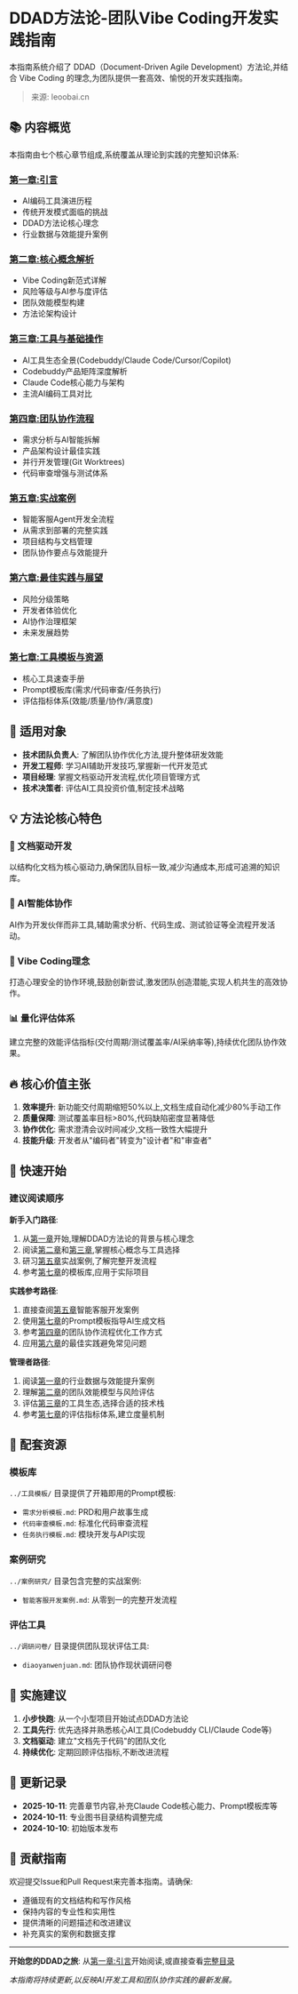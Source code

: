 # DDAD方法论-团队Vibe Coding开发实践指南

本指南系统介绍了 DDAD（Document-Driven Agile Development）方法论,并结合 Vibe Coding 的理念,为团队提供一套高效、愉悦的开发实践指南。

> 来源: leoobai.cn

## 📚 内容概览

本指南由七个核心章节组成,系统覆盖从理论到实践的完整知识体系:

### [第一章:引言](chapter1.md)
- AI编码工具演进历程
- 传统开发模式面临的挑战
- DDAD方法论核心理念
- 行业数据与效能提升案例

### [第二章:核心概念解析](chapter2.md)
- Vibe Coding新范式详解
- 风险等级与AI参与度评估
- 团队效能模型构建
- 方法论架构设计

### [第三章:工具与基础操作](chapter3.md)
- AI工具生态全景(Codebuddy/Claude Code/Cursor/Copilot)
- Codebuddy产品矩阵深度解析
- Claude Code核心能力与架构
- 主流AI编码工具对比

### [第四章:团队协作流程](chapter4.md)
- 需求分析与AI智能拆解
- 产品架构设计最佳实践
- 并行开发管理(Git Worktrees)
- 代码审查增强与测试体系

### [第五章:实战案例](chapter5.md)
- 智能客服Agent开发全流程
- 从需求到部署的完整实践
- 项目结构与文档管理
- 团队协作要点与效能提升

### [第六章:最佳实践与展望](chapter6.md)
- 风险分级策略
- 开发者体验优化
- AI协作治理框架
- 未来发展趋势

### [第七章:工具模板与资源](chapter7.md)
- 核心工具速查手册
- Prompt模板库(需求/代码审查/任务执行)
- 评估指标体系(效能/质量/协作/满意度)

## 🎯 适用对象

- **技术团队负责人**: 了解团队协作优化方法,提升整体研发效能
- **开发工程师**: 学习AI辅助开发技巧,掌握新一代开发范式
- **项目经理**: 掌握文档驱动开发流程,优化项目管理方式
- **技术决策者**: 评估AI工具投资价值,制定技术战略

## 💡 方法论核心特色

### 🚀 文档驱动开发
以结构化文档为核心驱动力,确保团队目标一致,减少沟通成本,形成可追溯的知识库。

### 🤖 AI智能体协作
AI作为开发伙伴而非工具,辅助需求分析、代码生成、测试验证等全流程开发活动。

### 👥 Vibe Coding理念
打造心理安全的协作环境,鼓励创新尝试,激发团队创造潜能,实现人机共生的高效协作。

### 📊 量化评估体系
建立完整的效能评估指标(交付周期/测试覆盖率/AI采纳率等),持续优化团队协作效果。

## 🔥 核心价值主张

1. **效率提升**: 新功能交付周期缩短50%以上,文档生成自动化减少80%手动工作
2. **质量保障**: 测试覆盖率目标>80%,代码缺陷密度显著降低
3. **协作优化**: 需求澄清会议时间减少,文档一致性大幅提升
4. **技能升级**: 开发者从"编码者"转变为"设计者"和"审查者"

## 📖 快速开始

### 建议阅读顺序

**新手入门路径**:
1. 从[第一章](chapter1.md)开始,理解DDAD方法论的背景与核心理念
2. 阅读[第二章](chapter2.md)和[第三章](chapter3.md),掌握核心概念与工具选择
3. 研习[第五章](chapter5.md)实战案例,了解完整开发流程
4. 参考[第七章](chapter7.md)的模板库,应用于实际项目

**实践参考路径**:
1. 直接查阅[第五章](chapter5.md)智能客服开发案例
2. 使用[第七章](chapter7.md)的Prompt模板指导AI生成文档
3. 参考[第四章](chapter4.md)的团队协作流程优化工作方式
4. 应用[第六章](chapter6.md)的最佳实践避免常见问题

**管理者路径**:
1. 阅读[第一章](chapter1.md)的行业数据与效能提升案例
2. 理解[第二章](chapter2.md)的团队效能模型与风险评估
3. 评估[第三章](chapter3.md)的工具生态,选择合适的技术栈
4. 参考[第七章](chapter7.md)的评估指标体系,建立度量机制

## 📂 配套资源

### 模板库
`../工具模板/` 目录提供了开箱即用的Prompt模板:
- `需求分析模板.md`: PRD和用户故事生成
- `代码审查模板.md`: 标准化代码审查流程
- `任务执行模板.md`: 模块开发与API实现

### 案例研究
`../案例研究/` 目录包含完整的实战案例:
- `智能客服开发案例.md`: 从零到一的完整开发流程

### 评估工具
`../调研问卷/` 目录提供团队现状评估工具:
- `diaoyanwenjuan.md`: 团队协作现状调研问卷

## 🌟 实施建议

1. **小步快跑**: 从一个小型项目开始试点DDAD方法论
2. **工具先行**: 优先选择并熟悉核心AI工具(Codebuddy CLI/Claude Code等)
3. **文档驱动**: 建立"文档先于代码"的团队文化
4. **持续优化**: 定期回顾评估指标,不断改进流程

## 📝 更新记录

- **2025-10-11**: 完善章节内容,补充Claude Code核心能力、Prompt模板库等
- **2024-10-11**: 专业图书目录结构调整完成
- **2024-10-10**: 初始版本发布

## 🤝 贡献指南

欢迎提交Issue和Pull Request来完善本指南。请确保:
- 遵循现有的文档结构和写作风格
- 保持内容的专业性和实用性
- 提供清晰的问题描述和改进建议
- 补充真实的案例和数据支撑

---

**开始您的DDAD之旅**: 从[第一章:引言](chapter1.md)开始阅读,或直接查看[完整目录](SUMMARY.md)

*本指南将持续更新,以反映AI开发工具和团队协作实践的最新发展。*